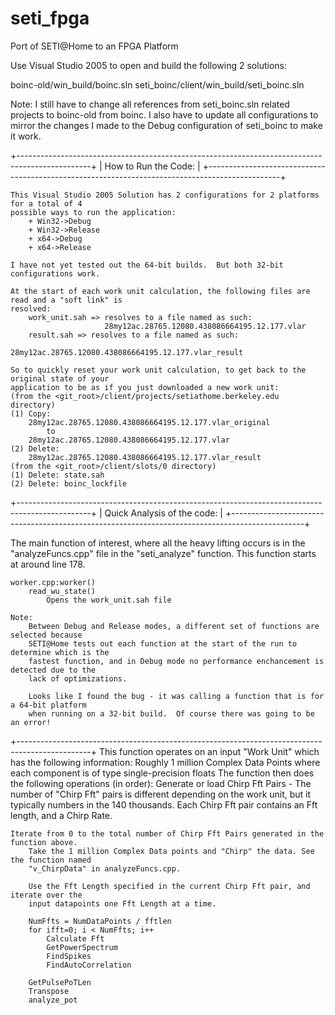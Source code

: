 # seti_fpga
Port of SETI@Home to an FPGA Platform

Use Visual Studio 2005 to open and build the following 2 solutions:

boinc-old/win_build/boinc.sln
seti_boinc/client/win_build/seti_boinc.sln

Note: I still have to change all references from seti_boinc.sln related projects to boinc-old from boinc.
I also have to update all configurations to mirror the changes I made to the Debug configuration of seti_boinc to make it work.

+------------------------------------------------------------------------------------------------+
|  How to Run the Code:                                                                          |
+------------------------------------------------------------------------------------------------+

	This Visual Studio 2005 Solution has 2 configurations for 2 platforms for a total of 4
	possible ways to run the application:
		+ Win32->Debug
		+ Win32->Release
		+ x64->Debug
		+ x64->Release
 
	I have not yet tested out the 64-bit builds.  But both 32-bit configurations work.

	At the start of each work unit calculation, the following files are read and a "soft link" is
	resolved:
		work_unit.sah => resolves to a file named as such:
						 28my12ac.28765.12080.438086664195.12.177.vlar
		result.sah => resolves to a file named as such:
						 28my12ac.28765.12080.438086664195.12.177.vlar_result

	So to quickly reset your work unit calculation, to get back to the original state of your
	application to be as if you just downloaded a new work unit:
	(from the <git_root>/client/projects/setiathome.berkeley.edu directory)
	(1) Copy:
		28my12ac.28765.12080.438086664195.12.177.vlar_original
			to
		28my12ac.28765.12080.438086664195.12.177.vlar
	(2) Delete:
		28my12ac.28765.12080.438086664195.12.177.vlar_result
	(from the <git_root>/client/slots/0 directory)
	(1) Delete: state.sah
	(2) Delete: boinc_lockfile
	
+------------------------------------------------------------------------------------------------+
| Quick Analysis of the code:                                                                    |
+------------------------------------------------------------------------------------------------+

The main function of interest, where all the heavy lifting occurs is in the "analyzeFuncs.cpp" file
in the "seti_analyze" function.  This function starts at around line 178.

	worker.cpp:worker()
		read_wu_state()
			Opens the work_unit.sah file

	Note:
		Between Debug and Release modes, a different set of functions are selected because
		SETI@Home tests out each function at the start of the run to determine which is the
		fastest function, and in Debug mode no performance enchancement is detected due to the
		lack of optimizations.
		
		Looks like I found the bug - it was calling a function that is for a 64-bit platform
		when running on a 32-bit build.  Of course there was going to be an error!
	
+------------------------------------------------------------------------------------------------+
This function operates on an input "Work Unit" which has the following information:
	Roughly 1 million Complex Data Points where each component is of type single-precision floats
The function then does the following operations (in order):
	Generate or load Chirp Fft Pairs - The number of "Chirp Fft" pairs is different depending
	on the work unit, but it typically numbers in the 140 thousands.  Each Chirp Fft pair contains
	an Fft length, and a Chirp Rate.
	
	Iterate from 0 to the total number of Chirp Fft Pairs generated in the function above.
		Take the 1 million Complex Data points and "Chirp" the data. See the function named
		"v_ChirpData" in analyzeFuncs.cpp.
		
		Use the Fft Length specified in the current Chirp Fft pair, and iterate over the
		input datapoints one Fft Length at a time.
		
		NumFfts = NumDataPoints / fftlen
		for ifft=0; i < NumFfts; i++
			Calculate Fft
			GetPowerSpectrum
			FindSpikes
			FindAutoCorrelation
		
		GetPulsePoTLen
		Transpose
		analyze_pot